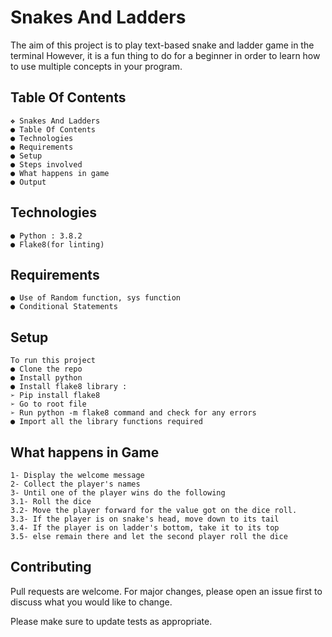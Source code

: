 # Snakes And Ladders

The aim of this project is to play text-based snake and ladder game in the
terminal However, it is a fun thing to do for a beginner in order to learn how to
use multiple concepts in your program.

## Table Of Contents

```
❖ Snakes And Ladders
● Table Of Contents
● Technologies
● Requirements
● Setup
● Steps involved
● What happens in game
● Output
```

## Technologies

```
● Python : 3.8.2
● Flake8(for linting)
```

## Requirements

```
● Use of Random function, sys function
● Conditional Statements
```

## Setup

```
To run this project
● Clone the repo
● Install python
● Install flake8 library :
➢ Pip install flake8
➢ Go to root file
➢ Run python -m flake8 command and check for any errors
● Import all the library functions required
```

## What happens in Game

```
1- Display the welcome message
2- Collect the player's names
3- Until one of the player wins do the following
3.1- Roll the dice
3.2- Move the player forward for the value got on the dice roll.
3.3- If the player is on snake's head, move down to its tail
3.4- If the player is on ladder's bottom, take it to its top
3.5- else remain there and let the second player roll the dice
```

## Contributing
Pull requests are welcome. For major changes, please open an issue first to discuss what you would like to change.

Please make sure to update tests as appropriate.

